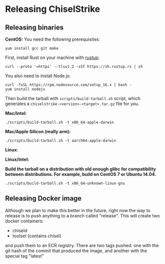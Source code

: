 # Releasing ChiselStrike

## Releasing binaries

**CentOS:** You need the following prerequisites:

```
yum install gcc git make
```

First, install Rust on your machine with [rustup](https://rustup.rs):

```
curl --proto '=https' --tlsv1.2 -sSf https://sh.rustup.rs | sh
```

You also need to install Node.js:

```
curl -fsSL https://rpm.nodesource.com/setup_16.x | bash -
yum install nodejs
```

Then build the tarball with `scripts/build-tarball.sh` script, which generates a `chiselstrike-<version>-<target>.tar.gz` file for you.

**Mac/Intel:**

```
./scripts/build-tarball.sh -t x86_64-apple-darwin
```

**Mac/Apple Silicon (really arm):**

```
./scripts/build-tarball.sh -t aarch64-apple-darwin
```

**Linux**:

**Linux/Intel:**

**Build the tarball on a distribution with old enough glibc for compatibility between distributions. For example, build on CentOS 7 or Ubuntu 14.04.**

```
./scripts/build-tarball.sh -t x86_64-unknown-linux-gnu
```

## Releasing Docker image

Although we plan to make this better in the future, right now the way to release
is to push anything to a branch called "release". This will create two docker containers:

* chiseld
* toolset (contains chisel)

and push them to an ECR registry. There are two tags pushed: one with the git hash of the commit that
produced the image, and another with the special tag "latest"
